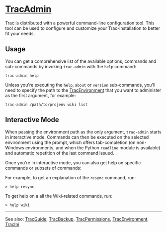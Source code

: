 # [TracAdmin](trac-admin)






Trac is distributed with a powerful command-line configuration tool. This tool can be used  to configure and customize your Trac-installation to better fit your needs.


## Usage



You can get a comprehensive list of the available options, commands and sub-commands by invoking `trac-admin` with the `help` command:


```wiki
trac-admin help
```


Unless you're executing the `help`, `about` or `version` sub-commands, you'll need to specify the path to the [TracEnvironment](trac-environment) that you want to administer as the first argument, for example:


```wiki
trac-admin /path/to/projenv wiki list
```

## Interactive Mode



When passing the environment path as the only argument, `trac-admin` starts in interactive mode.
Commands can then be executed on the selected environment using the prompt, which offers tab-completion
(on non-Windows environments, and when the Python `readline` module is available) and automatic repetition of the last command issued.



Once you're in interactive mode, you can also get help on specific commands or subsets of commands:



For example, to get an explanation of the `resync` command, run:


```wiki
> help resync
```


To get help on a all the Wiki-related commands, run:


```wiki
> help wiki
```

---



See also: [TracGuide](trac-guide), [TracBackup](trac-backup), [TracPermissions](trac-permissions), [TracEnvironment](trac-environment), [TracIni](trac-ini)


